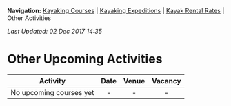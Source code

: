 **Navigation:** [Kayaking Courses](index) &#124; [Kayaking Expeditions](expedition) &#124; [Kayak Rental Rates](rental) &#124; Other Activities

_Last Updated: 02 Dec 2017 14:35_
# Other Upcoming Activities

Activity | Date | Venue | Vacancy
:---:|:---:|:---:|:---:
No upcoming courses yet|-|-|-

